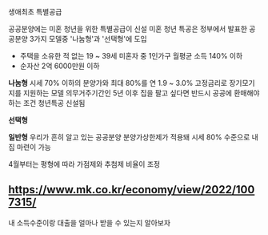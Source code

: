 생애최초 특별공급

공공분양에는 미혼 청년을 위한 특별공급이 신설
미혼 청년 특공은 정부에서 발표한 공공분양 3가지 모델중 '나눔형'과 '선택형'에 도입
- 주택을 소유한 적 없는 19 ~ 39세 미혼자 중 1인가구 월평균 소득 140% 이하
- 순자산 2억 6000만원 이하

**나눔형**
시세 70% 이하의 분양가와 최대 80%를 연 1.9 ~ 3.0% 고정금리로 장기모기지를 지원하는 모델
의무거주기간인 5년 이후 집을 팔고 싶다면 반드시 공공에 환매해야 하는 조건
청년특공 신설됨

**선택형**


**일반형**
우리가 흔히 알고 있는 공공분양
분양가상한제가 적용돼 시세 80% 수준으로 내 집 마련이 가능

4월부터는 평형에 따라 가점제와 추첨제 비율이 조정

https://www.mk.co.kr/economy/view/2022/1007315/
---
내 소득수준이랑
대출을 얼마나 받을 수 있는지 알아보자